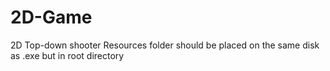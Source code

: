 # 2D-Game
2D Top-down shooter
Resources folder should be placed on the same disk as .exe but in root directory

